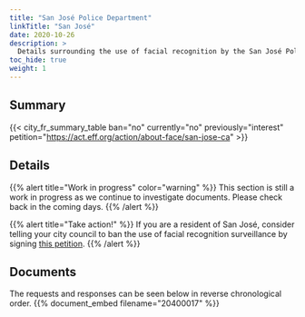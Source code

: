 ```yaml
---
title: "San José Police Department"
linkTitle: "San José"
date: 2020-10-26
description: >
  Details surrounding the use of facial recognition by the San José Police Department.
toc_hide: true
weight: 1
---
```

## Summary
{{< city_fr_summary_table ban="no" currently="no" previously="interest" petition="https://act.eff.org/action/about-face/san-jose-ca" >}}

## Details
{{% alert title="Work in progress" color="warning" %}}
This section is still a work in progress as we continue to investigate documents. Please check back in the coming days.
{{% /alert %}}

{{% alert title="Take action!" %}}
If you are a resident of San José, consider telling your city council to ban the use of facial recognition surveillance by signing [this petition](https://act.eff.org/action/about-face/san-jose-ca).
{{% /alert %}}

## Documents
The requests and responses can be seen below in reverse chronological order.
{{% document_embed filename="20400017" %}}
